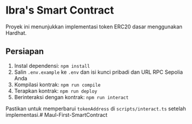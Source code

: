 # Ibra's Smart Contract

Proyek ini menunjukkan implementasi token ERC20 dasar menggunakan Hardhat.

## Persiapan

1. Instal dependensi: `npm install`
2. Salin `.env.example` ke `.env` dan isi kunci pribadi dan URL RPC Sepolia Anda
3. Kompilasi kontrak: `npm run compile`
4. Terapkan kontrak: `npm run deploy`
5. Berinteraksi dengan kontrak: `npm run interact`

Pastikan untuk memperbarui `tokenAddress` di `scripts/interact.ts` setelah implementasi.#   M a u l - F i r s t - S m a r t C o n t r a c t  
 